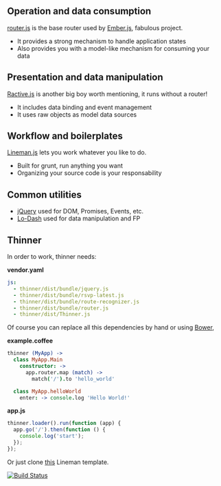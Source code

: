 ## Operation and data consumption

[router.js](https://github.com/tildeio/router.js) is the base router used by [Ember.js](http://emberjs.com/), fabulous project.

  - It provides a strong mechanism to handle application states
  - Also provides you with a model-like mechanism for consuming your data

## Presentation and data manipulation

[Ractive.js](http://ractivejs.org/) is another big boy worth mentioning, it runs without a router!

  - It includes data binding and event management
  - It uses raw objects as model data sources

## Workflow and boilerplates

[Lineman.js](http://linemanjs.com/) lets you work whatever you like to do.

  - Built for grunt, run anything you want
  - Organizing your source code is your responsability

## Common utilities

  - [jQuery](http://jquery.com/) used for DOM, Promises, Events, etc.
  - [Lo-Dash](http://lodash.com) used for data manipulation and FP

## Thinner

In order to work, thinner needs:

**vendor.yaml**

```yaml
js:
  - thinner/dist/bundle/jquery.js
  - thinner/dist/bundle/rsvp-latest.js
  - thinner/dist/bundle/route-recognizer.js
  - thinner/dist/bundle/router.js
  - thinner/dist/Thinner.js
```

Of course you can replace all this dependencies by hand or using [Bower](http://bower.com/),

**example.coffee**

```coffeescript
thinner (MyApp) ->
  class MyApp.Main
    constructor: ->
      app.router.map (match) ->
        match('/').to 'hello_world'

  class MyApp.helloWorld
    enter: -> console.log 'Hello World!'
```

**app.js**

```javascript
thinner.loader().run(function (app) {
  app.go('/').then(function () {
    console.log('start');
  });
});
```

Or just clone [this](https://github.com/pateketrueke/lineman-template) Lineman template.

[![Build Status](https://travis-ci.org/pateketrueke/thinner.png)](https://travis-ci.org/pateketrueke/thinner)
